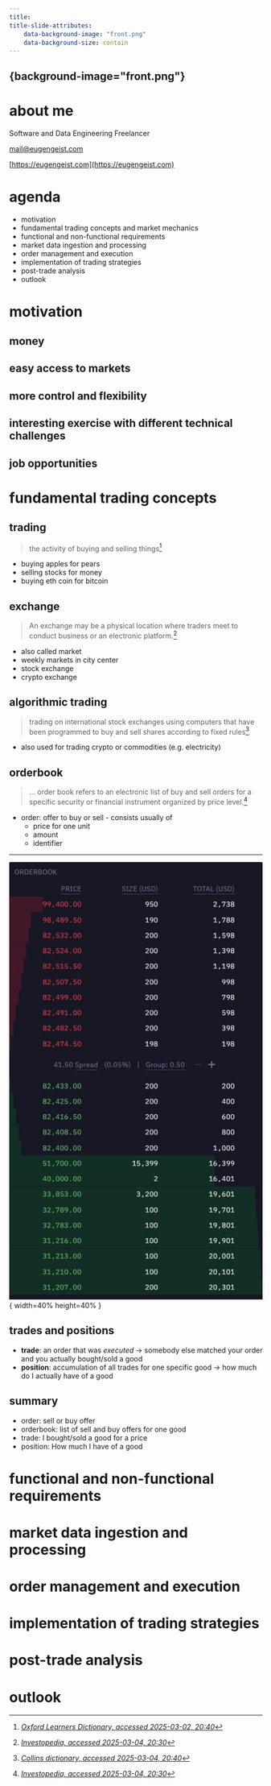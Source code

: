 ```yaml
---
title: 
title-slide-attributes:
    data-background-image: "front.png"
    data-background-size: contain
---
```


## {background-image="front.png"}

# about me

Software and Data Engineering Freelancer

[mail@eugengeist.com](mail@eugengeist.com)

[https://eugengeist.com](https://eugengeist.com)

# agenda

- motivation
- fundamental trading concepts and market mechanics
- functional and non-functional requirements
- market data ingestion and processing
- order management and execution
- implementation of trading strategies
- post-trade analysis
- outlook

# motivation

## money

## easy access to markets

## more control and flexibility

## interesting exercise with different technical challenges

## job opportunities

# fundamental trading concepts

## trading
>the activity of buying and selling things[^1]

[^1]:_[Oxford Learners Dictionary, accessed 2025-03-02, 20:40](https://www.oxfordlearnersdictionaries.com/definition/american_english/trading?q=trading)_

- buying apples for pears
- selling stocks for money
- buying eth coin for bitcoin

## exchange
>An exchange may be a physical location where traders meet to conduct business or an electronic platform.[^2]

[^2]: _[Investopedia, accessed 2025-03-04, 20:30](https://www.investopedia.com/terms/e/exchange.asp)_

- also called market
- weekly markets in city center
- stock exchange
- crypto exchange

## algorithmic trading
> trading on international stock exchanges using computers that have been programmed to buy and sell shares according to fixed rules[^4]

[^4]:_[Collins dictionary, accessed 2025-03-04, 20:40](https://www.collinsdictionary.com/de/worterbuch/englisch/algorithmic-trading)_

- also used for trading crypto or commodities (e.g. electricity)

## orderbook
>... order book refers to an electronic list of buy and sell orders for a specific security or financial instrument organized by price level.[^3]

[^3]: _[Investopedia, accessed 2025-03-04, 20:30](https://www.investopedia.com/terms/o/order-book.asp)_

- order: offer to buy or sell - consists usually of
    - price for one unit
    - amount
    - identifier

---
![](orderbook_btc_usd.jpg){ width=40% height=40% }

## trades and positions
- **trade**: an order that was *executed* -> somebody else matched your order and you actually bought/sold a good
- **position**: accumulation of all trades for one specific good -> how much do I actually have of a good

## summary
- order: sell or buy offer
- orderbook: list of sell and buy offers for one good
- trade: I bought/sold a good for a price
- position: How much I have of a good


# functional and non-functional requirements

# market data ingestion and processing

# order management and execution

# implementation of trading strategies

# post-trade analysis

# outlook